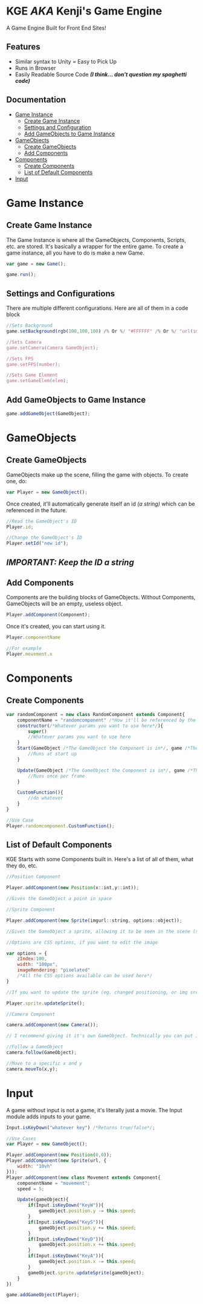 # KGE *AKA* Kenji's Game Engine

A Game Engine Built for Front End Sites!

## Features

- Similar syntax to Unity = Easy to Pick Up
- Runs in Browser
- Easily Readable Source Code ***(I think... don't question my spaghetti code)***

## Documentation

- [Game Instance](#1-1)
  	- [Create Game Instance](#1-1)
  	- [Settings and Configuration](#1-2)
  	- [Add GameObjects to Game Instance](#1-3)
- [GameObjects](#2-1)
  	- [Create GameObjects](#2-1)
  	- [Add Components](#2-2)
- [Components](#3-1)
  	- [Create Components](#3-1)
  	- [List of Default Components](#3-2)
- [Input](#4-1)

# Game Instance

<h2 id="1-1">Create Game Instance</h2>

The Game Instance is where all the GameObjects, Components, Scripts, etc. are stored. It's basically a wrapper for the entire game. To create a game instance, all you have to do is make a new Game.

```js
var game = new Game();

game.run();
```

<h2 id="1-2">Settings and Configurations</h2>

There are multiple different configurations. Here are all of them in a code block
```js
//Sets Background
game.setBackground(rgb(100,100,100) /% Or %/ "#FFFFFF" /% Or %/ "url(image)");

//Sets Camera
game.setCamera(Camera GameObject);

//Sets FPS
game.setFPS(number);

//Sets Game Element
game.setGameElem(elem);
```

<h2 id="1-3">Add GameObjects to Game Instance</h2>

```js
game.addGameObject(GameObject);
```

# GameObjects

<h2 id="2-1">Create GameObjects</h2>

GameObjects make up the scene, filling the game with objects. To create one, do:

```js
var Player = new GameObject();
```

Once created, it'll automatically generate itself an id *(a string)* which can be referenced in the future.

```js
//Read the GameObject's ID
Player.id;

//Change the GameObject's ID
Player.setId("new id");
```

## ***IMPORTANT: Keep the ID a string***

<h2 id="2-2">Add Components</h2>

Components are the building blocks of GameObjects. Without Components, GameObjects will be an empty, useless object.

```js
Player.addComponent(Component);
```

Once it's created, you can start using it.

```js
Player.componentName

//For example
Player.movement.x
```

# Components

<h2 id="3-1">Create Components</h2>

```js
var randomComponent = new class RandomComponent extends Component{
	componentName = "randomcomponent" /*How it'll be referenced by the code*/
	constructor(/*Whatever params you want to use here*/){
	  	super()
	  	//Whatever params you want to use here
	}
	Start(GameObject /*The GameObject the Component is in*/, game /*The game instance the GameObject is in*/){
		//Runs at start up
	}

	Update(GameObject /*The GameObject the Component is in*/, game /*The game instance the GameObject is in*/){
		//Runs once per frame
	}

	CustomFunction(){
		//do whatever
	}
}

//Use Case
Player.randomcomponent.CustomFunction();
```

<h2 id="3-2">List of Default Components</h2>

KGE Starts with some Components built in. Here's a list of all of them, what they do, etc.

```js
//Position Component

Player.addComponent(new Position(x::int,y::int));

//Gives the GameObject a point in space

//Sprite Component

Player.addComponent(new Sprite(imgurl::string, options::object));

//Gives the GameObject a sprite, allowing it to be seen in the scene (see what I did there ;)

//Options are CSS options, if you want to edit the image

var options = {
	zIndex:100,
	width: "100px",
	imageRendering: "pixelated"
	/*All the CSS options available can be used here*/
}

//If you want to update the sprite (eg. changed positioning, or img src), run updateSprite

Player.sprite.updateSprite();

//Camera Component

camera.addComponent(new Camera());

// I recommend giving it it's own GameObject. Technically you can put it on any GameObject, but for simplicity's sake, make reserved GameObject for Camera.

//Follow a GameObject
camera.follow(GameObject);

//Move to a specific x and y
camera.moveTo(x,y);
```

<h1 id="4-1">Input</h1>

A game without input is not a game, it's literally just a movie. The Input module adds inputs to your game.

```js
Input.isKeyDown("whatever key") /*Returns true/false*/;

//Use Cases
var Player = new GameObject();

Player.addComponent(new Position(0,0));
Player.addComponent(new Sprite(url, {
    width: "10vh"
}));
Player.addComponent(new class Movement extends Component{
    componentName = "movement";
    speed = 5;

    Update(gameObject){
        if(Input.isKeyDown("KeyW")){
            gameObject.position.y -= this.speed;
        }
        if(Input.isKeyDown("KeyS")){
            gameObject.position.y += this.speed;
        }
        if(Input.isKeyDown("KeyD")){
            gameObject.position.x += this.speed;
        }
        if(Input.isKeyDown("KeyA")){
            gameObject.position.x -= this.speed;
        }
        gameObject.sprite.updateSprite(gameObject);
    }
})

game.addGameObject(Player);
```